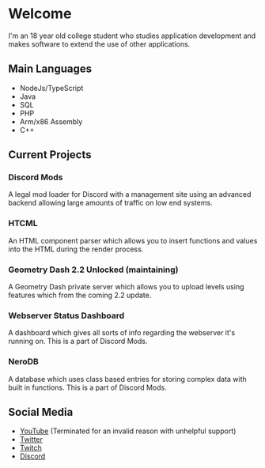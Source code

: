 # Welcome

I'm an 18 year old college student who studies application development and makes software to extend the use of other applications.

## Main Languages

- NodeJs/TypeScript
- Java
- SQL
- PHP
- Arm/x86 Assembly
- C++

## Current Projects

### Discord Mods

A legal mod loader for Discord with a management site using an advanced backend allowing large amounts of traffic on low end systems.

### HTCML

An HTML component parser which allows you to insert functions and values into the HTML during the render process.

### Geometry Dash 2.2 Unlocked (maintaining)

A Geometry Dash private server which allows you to upload levels using features which from the coming 2.2 update.

### Webserver Status Dashboard

A dashboard which gives all sorts of info regarding the webserver it's running on. This is a part of Discord Mods.

### NeroDB

A database which uses class based entries for storing complex data with built in functions. This is a part of Discord Mods.

## Social Media

- [YouTube](https://www.youtube.com/channel/UCwEsWDs9kGN2vvoiNTJKdaQ) (Terminated for an invalid reason with unhelpful support)
- [Twitter](https://twitter.com/SMJS90708001)
- [Twitch](https://www.twitch.tv/smjsgaming)
- [Discord](https://discord.gg/GKkMJcj)
